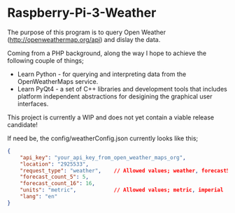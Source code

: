 # Raspberry-Pi-3-Weather

The purpose of this program is to query Open Weather (http://openweathermap.org/api) and dislay the data.

Coming from a PHP background, along the way I hope to achieve the following couple of things;

* Learn Python - for querying and interpreting data from the OpenWeatherMaps service.
* Learn PyQt4 - a set of C++ libraries and development tools that includes platform independent abstractions for desigining the graphical user interfaces.

This project is currently a WIP and does not yet contain a viable release candidate!

If need be, the config/weatherConfig.json currently looks like this;
~~~json
{
    "api_key": "your_api_key_from_open_weather_maps_org",
    "location": "2925533",
    "request_type": "weather",    // Allowed values; weather, forecast5, forecast16
    "forecast_count_5": 5,
    "forecast_count_16": 16,
    "units": "metric",            // Allowed values; metric, imperial
    "lang": "en"
}
